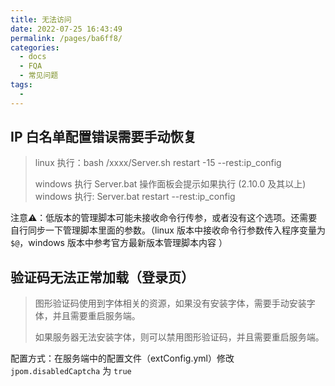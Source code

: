 ```yaml
---
title: 无法访问
date: 2022-07-25 16:43:49
permalink: /pages/ba6ff8/
categories:
  - docs
  - FQA
  - 常见问题
tags:
  - 
---
```



## IP 白名单配置错误需要手动恢复

> linux 执行：bash /xxxx/Server.sh restart -15 --rest:ip_config
>
> windows 执行 Server.bat 操作面板会提示如果执行
>  (2.10.0 及其以上) windows 执行: Server.bat restart --rest:ip_config

注意⚠️：低版本的管理脚本可能未接收命令行传参，或者没有这个选项。还需要自行同步一下管理脚本里面的参数。（linux 版本中接收命令行参数传入程序变量为 `$@`，windows 版本中参考官方最新版本管理脚本内容 ）



## 验证码无法正常加载（登录页）

> 图形验证码使用到字体相关的资源，如果没有安装字体，需要手动安装字体，并且需要重启服务端。
>
> 如果服务器无法安装字体，则可以禁用图形验证码，并且需要重启服务端。

配置方式：在服务端中的配置文件（extConfig.yml）修改 `jpom.disabledCaptcha` 为 `true`

